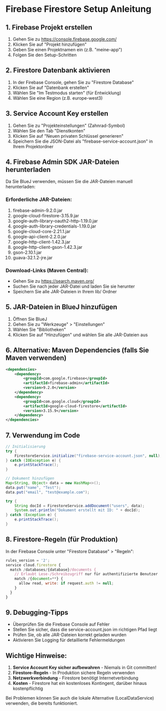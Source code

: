 # Firebase Firestore Setup Anleitung

## 1. Firebase Projekt erstellen

1. Gehen Sie zu https://console.firebase.google.com/
2. Klicken Sie auf "Projekt hinzufügen"
3. Geben Sie einen Projektnamen ein (z.B. "meine-app")
4. Folgen Sie den Setup-Schritten

## 2. Firestore Datenbank aktivieren

1. In der Firebase Console, gehen Sie zu "Firestore Database"
2. Klicken Sie auf "Datenbank erstellen"
3. Wählen Sie "Im Testmodus starten" (für Entwicklung)
4. Wählen Sie eine Region (z.B. europe-west3)

## 3. Service Account Key erstellen

1. Gehen Sie zu "Projekteinstellungen" (Zahnrad-Symbol)
2. Wählen Sie den Tab "Dienstkonten"
3. Klicken Sie auf "Neuen privaten Schlüssel generieren"
4. Speichern Sie die JSON-Datei als "firebase-service-account.json" in Ihrem Projektordner

## 4. Firebase Admin SDK JAR-Dateien herunterladen

Da Sie BlueJ verwenden, müssen Sie die JAR-Dateien manuell herunterladen:

### Erforderliche JAR-Dateien:
1. firebase-admin-9.2.0.jar
2. google-cloud-firestore-3.15.9.jar
3. google-auth-library-oauth2-http-1.19.0.jar
4. google-auth-library-credentials-1.19.0.jar
5. google-cloud-core-2.21.1.jar
6. google-api-client-2.2.0.jar
7. google-http-client-1.42.3.jar
8. google-http-client-gson-1.42.3.jar
9. gson-2.10.1.jar
10. guava-32.1.2-jre.jar

### Download-Links (Maven Central):
- Gehen Sie zu https://search.maven.org/
- Suchen Sie nach jeder JAR-Datei und laden Sie sie herunter
- Speichern Sie alle JAR-Dateien in Ihrem lib/ Ordner

## 5. JAR-Dateien in BlueJ hinzufügen

1. Öffnen Sie BlueJ
2. Gehen Sie zu "Werkzeuge" > "Einstellungen"
3. Wählen Sie "Bibliotheken"
4. Klicken Sie auf "Hinzufügen" und wählen Sie alle JAR-Dateien aus

## 6. Alternative: Maven Dependencies (falls Sie Maven verwenden)

```xml
<dependencies>
    <dependency>
        <groupId>com.google.firebase</groupId>
        <artifactId>firebase-admin</artifactId>
        <version>9.2.0</version>
    </dependency>
    <dependency>
        <groupId>com.google.cloud</groupId>
        <artifactId>google-cloud-firestore</artifactId>
        <version>3.15.9</version>
    </dependency>
</dependencies>
```

## 7. Verwendung im Code

```java
// Initialisierung
try {
    FirestoreService.initialize("firebase-service-account.json", null);
} catch (IOException e) {
    e.printStackTrace();
}

// Dokument hinzufügen
Map<String, Object> data = new HashMap<>();
data.put("name", "Test");
data.put("email", "test@example.com");

try {
    String docId = FirestoreService.addDocument("users", data);
    System.out.println("Dokument erstellt mit ID: " + docId);
} catch (Exception e) {
    e.printStackTrace();
}
```

## 8. Firestore-Regeln (für Produktion)

In der Firebase Console unter "Firestore Database" > "Regeln":

```javascript
rules_version = '2';
service cloud.firestore {
  match /databases/{database}/documents {
    // Erlaubt Lese-/Schreibzugriff nur für authentifizierte Benutzer
    match /{document=**} {
      allow read, write: if request.auth != null;
    }
  }
}
```

## 9. Debugging-Tipps

- Überprüfen Sie die Firebase Console auf Fehler
- Stellen Sie sicher, dass die service-account.json im richtigen Pfad liegt
- Prüfen Sie, ob alle JAR-Dateien korrekt geladen wurden
- Aktivieren Sie Logging für detaillierte Fehlermeldungen

## Wichtige Hinweise:

1. **Service Account Key sicher aufbewahren** - Niemals in Git committen!
2. **Firestore-Regeln** - In Produktion sichere Regeln verwenden
3. **Netzwerkverbindung** - Firestore benötigt Internetverbindung
4. **Kosten** - Firestore hat ein kostenloses Kontingent, darüber hinaus kostenpflichtig

Bei Problemen können Sie auch die lokale Alternative (LocalDataService) verwenden, die bereits funktioniert.
